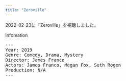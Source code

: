 ```yaml
---
title: "Zeroville"
---
```

2022-02-23に「Zeroville」を視聴しました。

Infomation
<pre>
---
Year: 2019
Genre: Comedy, Drama, Mystery
Director: James Franco
Actors: James Franco, Megan Fox, Seth Rogen
Production: N/A
---
</pre>